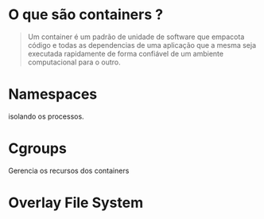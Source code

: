 # O que são containers ?
>Um container é um padrão de unidade de software que empacota código e todas as dependencias de uma aplicação que a mesma seja executada rapidamente de forma confiável de um ambiente computacional para o outro.

# Namespaces 
isolando os processos.

# Cgroups
Gerencia os recursos dos containers 

# Overlay File System
